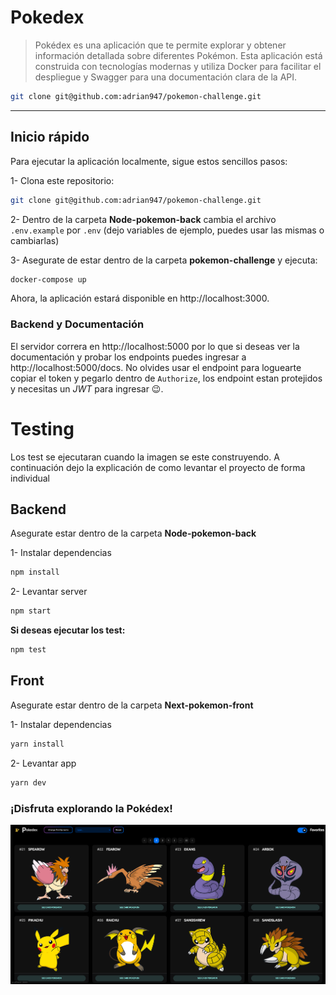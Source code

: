 # Pokedex
> Pokédex es una aplicación que te permite explorar y obtener información detallada sobre diferentes Pokémon. Esta aplicación está construida con tecnologías modernas y utiliza Docker para facilitar el despliegue y Swagger para una documentación clara de la API.

```bash
git clone git@github.com:adrian947/pokemon-challenge.git
```
--- 
## Inicio rápido
Para ejecutar la aplicación localmente, sigue estos sencillos pasos:

1- Clona este repositorio:

```bash
git clone git@github.com:adrian947/pokemon-challenge.git
```
2- Dentro de la carpeta **Node-pokemon-back** cambia el archivo `.env.example` por `.env` (dejo variables de ejemplo, puedes usar las mismas o cambiarlas)

3- Asegurate de estar dentro de la carpeta **pokemon-challenge** y ejecuta:
```bash
docker-compose up
```

Ahora, la aplicación estará disponible en http://localhost:3000.

### Backend  y Documentación
El servidor correra en http://localhost:5000 por lo que si deseas ver la documentación y probar los endpoints puedes ingresar a http://localhost:5000/docs. No olvides usar el endpoint para loguearte copiar el token y pegarlo dentro de `Authorize`, los endpoint estan protejidos y necesitas un *JWT* para ingresar :wink:.

# Testing

Los test se ejecutaran cuando la imagen se este construyendo. A continuación dejo la explicación de como levantar el proyecto de forma individual

## Backend
 
Asegurate estar dentro de la carpeta **Node-pokemon-back**

1- Instalar dependencias 
```bash
npm install
```
2- Levantar server
```bash
npm start
```
**Si deseas ejecutar los test:**
```bash
npm test
```
## Front
 
Asegurate estar dentro de la carpeta **Next-pokemon-front**

1- Instalar dependencias 
```bash
yarn install
```
2- Levantar app
```bash
yarn dev
```

### ¡Disfruta explorando la Pokédex!
![pokedex](image-1.png)
